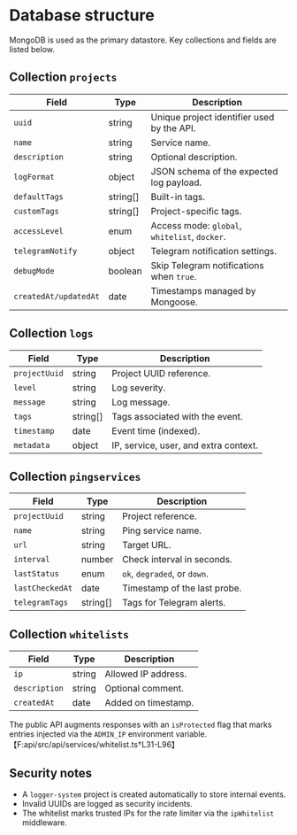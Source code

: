 # Database structure

MongoDB is used as the primary datastore. Key collections and fields are listed below.

## Collection `projects`

| Field | Type | Description |
|-------|------|-------------|
| `uuid` | string | Unique project identifier used by the API. |
| `name` | string | Service name. |
| `description` | string | Optional description. |
| `logFormat` | object | JSON schema of the expected log payload. |
| `defaultTags` | string[] | Built-in tags. |
| `customTags` | string[] | Project-specific tags. |
| `accessLevel` | enum | Access mode: `global`, `whitelist`, `docker`. |
| `telegramNotify` | object | Telegram notification settings. |
| `debugMode` | boolean | Skip Telegram notifications when `true`. |
| `createdAt/updatedAt` | date | Timestamps managed by Mongoose. |

## Collection `logs`

| Field | Type | Description |
|-------|------|-------------|
| `projectUuid` | string | Project UUID reference. |
| `level` | string | Log severity. |
| `message` | string | Log message. |
| `tags` | string[] | Tags associated with the event. |
| `timestamp` | date | Event time (indexed). |
| `metadata` | object | IP, service, user, and extra context. |

## Collection `pingservices`

| Field | Type | Description |
|-------|------|-------------|
| `projectUuid` | string | Project reference. |
| `name` | string | Ping service name. |
| `url` | string | Target URL. |
| `interval` | number | Check interval in seconds. |
| `lastStatus` | enum | `ok`, `degraded`, or `down`. |
| `lastCheckedAt` | date | Timestamp of the last probe. |
| `telegramTags` | string[] | Tags for Telegram alerts. |

## Collection `whitelists`

| Field | Type | Description |
|-------|------|-------------|
| `ip` | string | Allowed IP address. |
| `description` | string | Optional comment. |
| `createdAt` | date | Added on timestamp. |

The public API augments responses with an `isProtected` flag that marks entries injected via the `ADMIN_IP` environment variable.【F:api/src/api/services/whitelist.ts†L31-L96】

## Security notes

- A `logger-system` project is created automatically to store internal events.
- Invalid UUIDs are logged as security incidents.
- The whitelist marks trusted IPs for the rate limiter via the `ipWhitelist` middleware.

